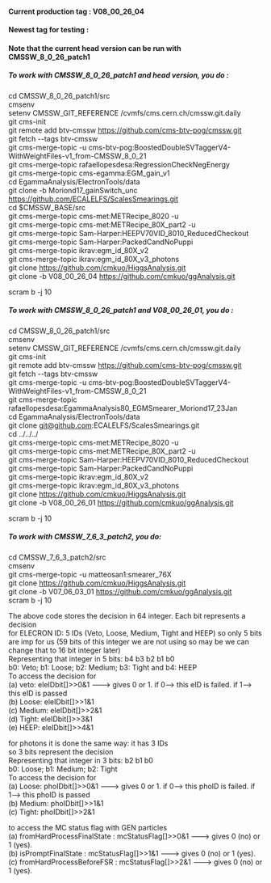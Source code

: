 #### Current production tag : V08_00_26_04
#### Newest tag for testing : 
#### Note that the current head version can be run with CMSSW_8_0_26_patch1

##### To work with CMSSW_8_0_26_patch1 and head version, you do :
cd CMSSW_8_0_26_patch1/src <br>
cmsenv <br>
setenv CMSSW_GIT_REFERENCE /cvmfs/cms.cern.ch/cmssw.git.daily <br>
git cms-init <br>
git remote add btv-cmssw https://github.com/cms-btv-pog/cmssw.git <br>
git fetch --tags btv-cmssw <br>
git cms-merge-topic -u cms-btv-pog:BoostedDoubleSVTaggerV4-WithWeightFiles-v1_from-CMSSW_8_0_21 <br>
git cms-merge-topic rafaellopesdesa:RegressionCheckNegEnergy <br>
git cms-merge-topic cms-egamma:EGM_gain_v1 <br>
cd EgammaAnalysis/ElectronTools/data <br>
git clone -b Moriond17_gainSwitch_unc https://github.com/ECALELFS/ScalesSmearings.git <br>
cd $CMSSW_BASE/src <br>
git cms-merge-topic cms-met:METRecipe_8020 -u <br>
git cms-merge-topic cms-met:METRecipe_80X_part2 -u <br>
git cms-merge-topic Sam-Harper:HEEPV70VID_8010_ReducedCheckout <br>
git cms-merge-topic Sam-Harper:PackedCandNoPuppi <br>
git cms-merge-topic ikrav:egm_id_80X_v2 <br>
git cms-merge-topic ikrav:egm_id_80X_v3_photons <br>
git clone https://github.com/cmkuo/HiggsAnalysis.git <br>
git clone -b V08_00_26_04 https://github.com/cmkuo/ggAnalysis.git <br>

scram b -j 10 <br>

##### To work with CMSSW_8_0_26_patch1 and V08_00_26_01, you do :
cd CMSSW_8_0_26_patch1/src <br>
cmsenv <br>
setenv CMSSW_GIT_REFERENCE /cvmfs/cms.cern.ch/cmssw.git.daily <br>
git cms-init <br>
git remote add btv-cmssw https://github.com/cms-btv-pog/cmssw.git <br>
git fetch --tags btv-cmssw <br>
git cms-merge-topic -u cms-btv-pog:BoostedDoubleSVTaggerV4-WithWeightFiles-v1_from-CMSSW_8_0_21 <br>
git cms-merge-topic rafaellopesdesa:EgammaAnalysis80_EGMSmearer_Moriond17_23Jan <br>
cd EgammaAnalysis/ElectronTools/data <br>
git clone git@github.com:ECALELFS/ScalesSmearings.git <br>
cd ../../../ <br>
git cms-merge-topic cms-met:METRecipe_8020 -u <br>
git cms-merge-topic cms-met:METRecipe_80X_part2 -u <br>
git cms-merge-topic Sam-Harper:HEEPV70VID_8010_ReducedCheckout <br>
git cms-merge-topic Sam-Harper:PackedCandNoPuppi <br>
git cms-merge-topic ikrav:egm_id_80X_v2 <br>
git cms-merge-topic ikrav:egm_id_80X_v3_photons <br>
git clone https://github.com/cmkuo/HiggsAnalysis.git <br>
git clone -b V08_00_26_01 https://github.com/cmkuo/ggAnalysis.git <br>

scram b -j 10 <br>

##### To work with CMSSW_7_6_3_patch2, you do:
cd CMSSW_7_6_3_patch2/src <br>
cmsenv <br>
git cms-merge-topic -u matteosan1:smearer_76X <br>
git clone https://github.com/cmkuo/HiggsAnalysis.git <br>
git clone -b V07_06_03_01 https://github.com/cmkuo/ggAnalysis.git <br>
scram b -j 10 <br>

The above code stores the decision in 64 integer. Each bit represents a decision<br>
for ELECRON ID: 5 IDs (Veto, Loose, Medium, Tight and HEEP) so only 5 bits are imp for us (59 bits of this integer  we are not using so may be we can change that to 16 bit integer later)<br>
Representing that integer in 5 bits: b4 b3 b2 b1 b0<br>
b0: Veto; b1: Loose; b2: Medium; b3: Tight and b4: HEEP<br>
To access the decision for <br>
(a) veto: eleIDbit[]>>0&1 ---> gives 0 or 1. if 0--> this eID is failed. if 1--> this eID is passed<br>
(b) Loose: eleIDbit[]>>1&1<br>
(c) Medium: eleIDbit[]>>2&1<br>
(d) Tight: eleIDbit[]>>3&1<br>
(e) HEEP: eleIDbit[]>>4&1<br>

for photons it is done the same way: it has 3 IDs<br>
so 3 bits represent the decision<br>
Representing that integer in 3 bits:  b2 b1 b0<br>
b0: Loose; b1: Medium; b2: Tight<br>
To access the decision for <br>
(a) Loose: phoIDbit[]>>0&1 ---> gives 0 or 1. if 0--> this phoID is failed. if 1--> this phoID is passed<br>
(b) Medium: phoIDbit[]>>1&1<br>
(c) Tight: phoIDbit[]>>2&1<br>

to access the MC status flag with GEN particles <br>
(a) fromHardProcessFinalState : mcStatusFlag[]>>0&1 ---> gives 0 (no) or 1 (yes). <br>
(b) isPromptFinalState        : mcStatusFlag[]>>1&1 ---> gives 0 (no) or 1 (yes). <br>
(c) fromHardProcessBeforeFSR  : mcStatusFlag[]>>2&1 ---> gives 0 (no) or 1 (yes). <br>

